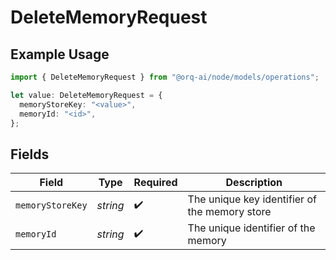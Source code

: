 # DeleteMemoryRequest

## Example Usage

```typescript
import { DeleteMemoryRequest } from "@orq-ai/node/models/operations";

let value: DeleteMemoryRequest = {
  memoryStoreKey: "<value>",
  memoryId: "<id>",
};
```

## Fields

| Field                                         | Type                                          | Required                                      | Description                                   |
| --------------------------------------------- | --------------------------------------------- | --------------------------------------------- | --------------------------------------------- |
| `memoryStoreKey`                              | *string*                                      | :heavy_check_mark:                            | The unique key identifier of the memory store |
| `memoryId`                                    | *string*                                      | :heavy_check_mark:                            | The unique identifier of the memory           |